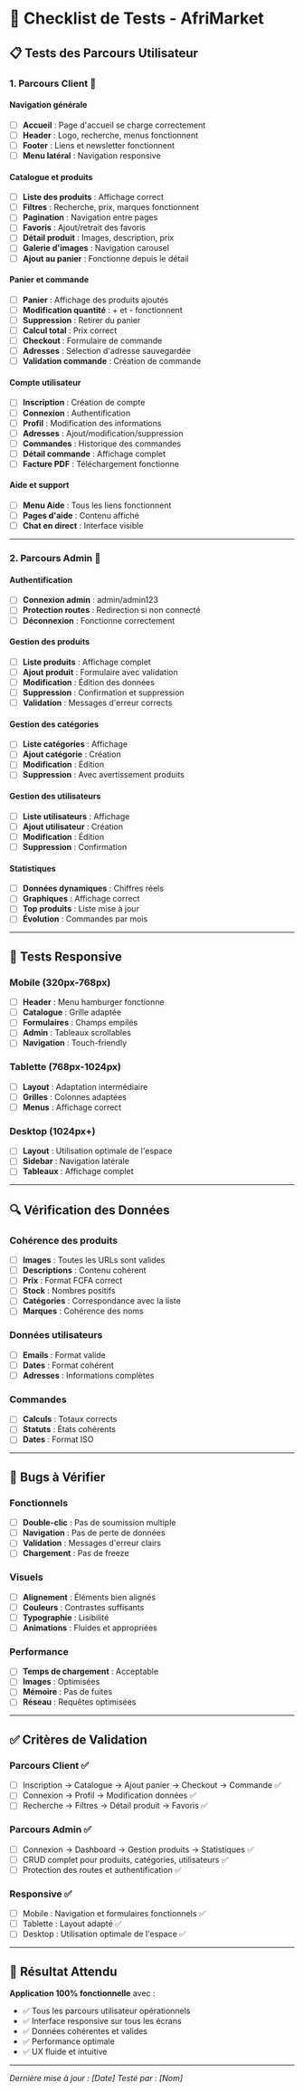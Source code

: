 # 🧪 Checklist de Tests - AfriMarket

## 📋 **Tests des Parcours Utilisateur**

### **1. Parcours Client** 👤

#### **Navigation générale**
- [ ] **Accueil** : Page d'accueil se charge correctement
- [ ] **Header** : Logo, recherche, menus fonctionnent
- [ ] **Footer** : Liens et newsletter fonctionnent
- [ ] **Menu latéral** : Navigation responsive

#### **Catalogue et produits**
- [ ] **Liste des produits** : Affichage correct
- [ ] **Filtres** : Recherche, prix, marques fonctionnent
- [ ] **Pagination** : Navigation entre pages
- [ ] **Favoris** : Ajout/retrait des favoris
- [ ] **Détail produit** : Images, description, prix
- [ ] **Galerie d'images** : Navigation carousel
- [ ] **Ajout au panier** : Fonctionne depuis le détail

#### **Panier et commande**
- [ ] **Panier** : Affichage des produits ajoutés
- [ ] **Modification quantité** : + et - fonctionnent
- [ ] **Suppression** : Retirer du panier
- [ ] **Calcul total** : Prix correct
- [ ] **Checkout** : Formulaire de commande
- [ ] **Adresses** : Sélection d'adresse sauvegardée
- [ ] **Validation commande** : Création de commande

#### **Compte utilisateur**
- [ ] **Inscription** : Création de compte
- [ ] **Connexion** : Authentification
- [ ] **Profil** : Modification des informations
- [ ] **Adresses** : Ajout/modification/suppression
- [ ] **Commandes** : Historique des commandes
- [ ] **Détail commande** : Affichage complet
- [ ] **Facture PDF** : Téléchargement fonctionne

#### **Aide et support**
- [ ] **Menu Aide** : Tous les liens fonctionnent
- [ ] **Pages d'aide** : Contenu affiché
- [ ] **Chat en direct** : Interface visible

---

### **2. Parcours Admin** 🔧

#### **Authentification**
- [ ] **Connexion admin** : admin/admin123
- [ ] **Protection routes** : Redirection si non connecté
- [ ] **Déconnexion** : Fonctionne correctement

#### **Gestion des produits**
- [ ] **Liste produits** : Affichage complet
- [ ] **Ajout produit** : Formulaire avec validation
- [ ] **Modification** : Édition des données
- [ ] **Suppression** : Confirmation et suppression
- [ ] **Validation** : Messages d'erreur corrects

#### **Gestion des catégories**
- [ ] **Liste catégories** : Affichage
- [ ] **Ajout catégorie** : Création
- [ ] **Modification** : Édition
- [ ] **Suppression** : Avec avertissement produits

#### **Gestion des utilisateurs**
- [ ] **Liste utilisateurs** : Affichage
- [ ] **Ajout utilisateur** : Création
- [ ] **Modification** : Édition
- [ ] **Suppression** : Confirmation

#### **Statistiques**
- [ ] **Données dynamiques** : Chiffres réels
- [ ] **Graphiques** : Affichage correct
- [ ] **Top produits** : Liste mise à jour
- [ ] **Évolution** : Commandes par mois

---

## 📱 **Tests Responsive**

### **Mobile (320px-768px)**
- [ ] **Header** : Menu hamburger fonctionne
- [ ] **Catalogue** : Grille adaptée
- [ ] **Formulaires** : Champs empilés
- [ ] **Admin** : Tableaux scrollables
- [ ] **Navigation** : Touch-friendly

### **Tablette (768px-1024px)**
- [ ] **Layout** : Adaptation intermédiaire
- [ ] **Grilles** : Colonnes adaptées
- [ ] **Menus** : Affichage correct

### **Desktop (1024px+)**
- [ ] **Layout** : Utilisation optimale de l'espace
- [ ] **Sidebar** : Navigation latérale
- [ ] **Tableaux** : Affichage complet

---

## 🔍 **Vérification des Données**

### **Cohérence des produits**
- [ ] **Images** : Toutes les URLs sont valides
- [ ] **Descriptions** : Contenu cohérent
- [ ] **Prix** : Format FCFA correct
- [ ] **Stock** : Nombres positifs
- [ ] **Catégories** : Correspondance avec la liste
- [ ] **Marques** : Cohérence des noms

### **Données utilisateurs**
- [ ] **Emails** : Format valide
- [ ] **Dates** : Format cohérent
- [ ] **Adresses** : Informations complètes

### **Commandes**
- [ ] **Calculs** : Totaux corrects
- [ ] **Statuts** : États cohérents
- [ ] **Dates** : Format ISO

---

## 🐛 **Bugs à Vérifier**

### **Fonctionnels**
- [ ] **Double-clic** : Pas de soumission multiple
- [ ] **Navigation** : Pas de perte de données
- [ ] **Validation** : Messages d'erreur clairs
- [ ] **Chargement** : Pas de freeze

### **Visuels**
- [ ] **Alignement** : Éléments bien alignés
- [ ] **Couleurs** : Contrastes suffisants
- [ ] **Typographie** : Lisibilité
- [ ] **Animations** : Fluides et appropriées

### **Performance**
- [ ] **Temps de chargement** : Acceptable
- [ ] **Images** : Optimisées
- [ ] **Mémoire** : Pas de fuites
- [ ] **Réseau** : Requêtes optimisées

---

## ✅ **Critères de Validation**

### **Parcours Client** ✅
- [ ] Inscription → Catalogue → Ajout panier → Checkout → Commande ✅
- [ ] Connexion → Profil → Modification données ✅
- [ ] Recherche → Filtres → Détail produit → Favoris ✅

### **Parcours Admin** ✅
- [ ] Connexion → Dashboard → Gestion produits → Statistiques ✅
- [ ] CRUD complet pour produits, catégories, utilisateurs ✅
- [ ] Protection des routes et authentification ✅

### **Responsive** ✅
- [ ] Mobile : Navigation et formulaires fonctionnels ✅
- [ ] Tablette : Layout adapté ✅
- [ ] Desktop : Utilisation optimale de l'espace ✅

---

## 🎯 **Résultat Attendu**

**Application 100% fonctionnelle** avec :
- ✅ Tous les parcours utilisateur opérationnels
- ✅ Interface responsive sur tous les écrans
- ✅ Données cohérentes et valides
- ✅ Performance optimale
- ✅ UX fluide et intuitive

---

*Dernière mise à jour : [Date]*
*Testé par : [Nom]* 